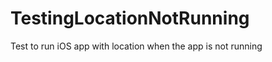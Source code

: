 TestingLocationNotRunning
=========================

Test to run iOS app with location when the app is not running

